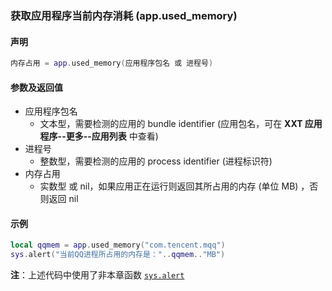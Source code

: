 ### 获取应用程序当前内存消耗 \(**app\.used\_memory**\)


#### 声明
```lua
内存占用 = app.used_memory(应用程序包名 或 进程号)
```


#### 参数及返回值
- 应用程序包名
    - 文本型，需要检测的应用的 bundle identifier \(应用包名，可在 **XXT 应用程序\-\-更多\-\-应用列表** 中查看\) 
- 进程号
    - 整数型，需要检测的应用的 process identifier \(进程标识符\) 
- 内存占用
    - 实数型 或 nil，如果应用正在运行则返回其所占用的内存 \(单位 MB\) ，否则返回 nil


#### 示例  
```lua
local qqmem = app.used_memory("com.tencent.mqq")
sys.alert("当前QQ进程所占用的内存是："..qqmem.."MB")
```
**注**：上述代码中使用了非本章函数 [`sys.alert`](/Handbook/sys/sys.alert.md)

